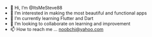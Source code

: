 - 👋 Hi, I’m @ItsMeSteve88
- 👀 I’m interested in making the most beautiful and functional apps
- 🌱 I’m currently learning Flutter and Dart
- 💞️ I’m looking to collaborate on learning and improvement 
- 📫 How to reach me ... noobchi@yahoo.com

<!---
ItsMeSteve88/ItsMeSteve88 is a ✨ special ✨ repository because its `README.md` (this file) appears on your GitHub profile.
You can click the Preview link to take a look at your changes.
--->
